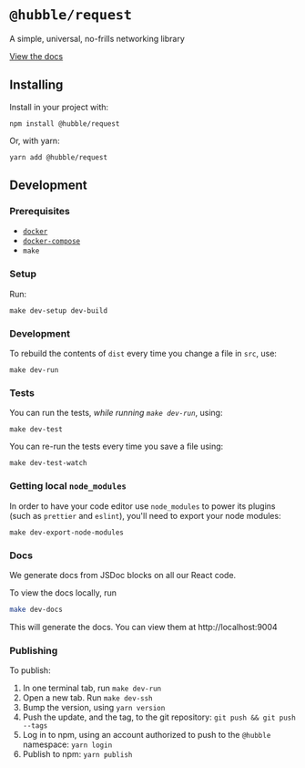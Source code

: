 # `@hubble/request`

A simple, universal, no-frills networking library

[View the docs](https://hubblehq.github.io/request)

## Installing

Install in your project with:

```shell
npm install @hubble/request
```

Or, with yarn:

```shell
yarn add @hubble/request
```

## Development

### Prerequisites

- [`docker`](https://www.docker.com/)
- [`docker-compose`](https://docs.docker.com/compose/)
- `make`

### Setup

Run:

```shell
make dev-setup dev-build
```

### Development

To rebuild the contents of `dist` every time you change a file in `src`, use:

```shell
make dev-run
```

### Tests

You can run the tests, _while running `make dev-run`_, using:

```shell
make dev-test
```

You can re-run the tests every time you save a file using:

```shell
make dev-test-watch
```

### Getting local `node_modules`

In order to have your code editor use `node_modules` to power its plugins (such as `prettier` and `eslint`), you'll need to export your node modules:

```shell
make dev-export-node-modules
```

### Docs

We generate docs from JSDoc blocks on all our React code.

To view the docs locally, run

```sh
make dev-docs
```

This will generate the docs. You can view them at http://localhost:9004

### Publishing

To publish:

1. In one terminal tab, run `make dev-run`
2. Open a new tab. Run `make dev-ssh`
3. Bump the version, using `yarn version`
4. Push the update, and the tag, to the git repository: `git push && git push --tags`
5. Log in to npm, using an account authorized to push to the `@hubble` namespace: `yarn login`
5. Publish to npm: `yarn publish`
